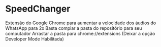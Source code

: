 # SpeedChanger

Extensão do Google Chrome para aumentar a velocidade dos áudios do WhatsApp para 2x
Basta compiar a pasta do repositório para seu computador
Arrastar a pasta para chrome://extensions (Deixar a opção Developer Mode Habilitada)
